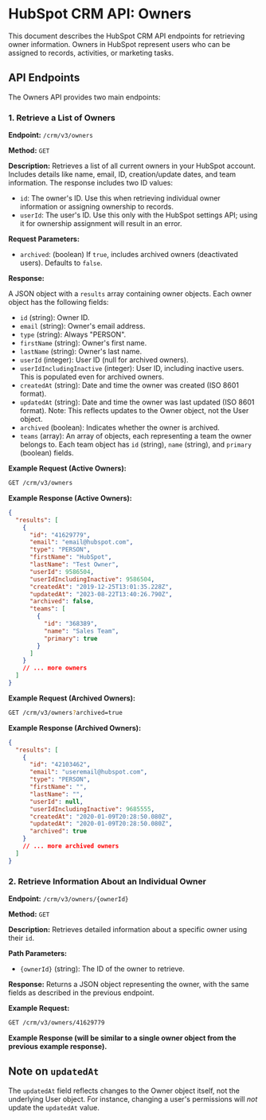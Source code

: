 # HubSpot CRM API: Owners

This document describes the HubSpot CRM API endpoints for retrieving owner information.  Owners in HubSpot represent users who can be assigned to records, activities, or marketing tasks.

## API Endpoints

The Owners API provides two main endpoints:

### 1. Retrieve a List of Owners

**Endpoint:** `/crm/v3/owners`

**Method:** `GET`

**Description:** Retrieves a list of all current owners in your HubSpot account.  Includes details like name, email, ID, creation/update dates, and team information.  The response includes two ID values:

* `id`: The owner's ID.  Use this when retrieving individual owner information or assigning ownership to records.
* `userId`: The user's ID.  Use this only with the HubSpot settings API; using it for ownership assignment will result in an error.


**Request Parameters:**

* `archived`: (boolean) If `true`, includes archived owners (deactivated users).  Defaults to `false`.

**Response:**

A JSON object with a `results` array containing owner objects. Each owner object has the following fields:

* `id` (string): Owner ID.
* `email` (string): Owner's email address.
* `type` (string):  Always "PERSON".
* `firstName` (string): Owner's first name.
* `lastName` (string): Owner's last name.
* `userId` (integer): User ID (null for archived owners).
* `userIdIncludingInactive` (integer): User ID, including inactive users.  This is populated even for archived owners.
* `createdAt` (string): Date and time the owner was created (ISO 8601 format).
* `updatedAt` (string): Date and time the owner was last updated (ISO 8601 format). Note: This reflects updates to the Owner object, not the User object.
* `archived` (boolean):  Indicates whether the owner is archived.
* `teams` (array): An array of objects, each representing a team the owner belongs to.  Each team object has `id` (string), `name` (string), and `primary` (boolean) fields.


**Example Request (Active Owners):**

```bash
GET /crm/v3/owners
```

**Example Response (Active Owners):**

```json
{
  "results": [
    {
      "id": "41629779",
      "email": "email@hubspot.com",
      "type": "PERSON",
      "firstName": "HubSpot",
      "lastName": "Test Owner",
      "userId": 9586504,
      "userIdIncludingInactive": 9586504,
      "createdAt": "2019-12-25T13:01:35.228Z",
      "updatedAt": "2023-08-22T13:40:26.790Z",
      "archived": false,
      "teams": [
        {
          "id": "368389",
          "name": "Sales Team",
          "primary": true
        }
      ]
    }
    // ... more owners
  ]
}
```

**Example Request (Archived Owners):**

```bash
GET /crm/v3/owners?archived=true
```

**Example Response (Archived Owners):**

```json
{
  "results": [
    {
      "id": "42103462",
      "email": "useremail@hubspot.com",
      "type": "PERSON",
      "firstName": "",
      "lastName": "",
      "userId": null,
      "userIdIncludingInactive": 9685555,
      "createdAt": "2020-01-09T20:28:50.080Z",
      "updatedAt": "2020-01-09T20:28:50.080Z",
      "archived": true
    }
    // ... more archived owners
  ]
}
```


### 2. Retrieve Information About an Individual Owner

**Endpoint:** `/crm/v3/owners/{ownerId}`

**Method:** `GET`

**Description:** Retrieves detailed information about a specific owner using their `id`.

**Path Parameters:**

* `{ownerId}` (string): The ID of the owner to retrieve.

**Response:**  Returns a JSON object representing the owner, with the same fields as described in the previous endpoint.

**Example Request:**

```bash
GET /crm/v3/owners/41629779
```

**Example Response (will be similar to a single owner object from the previous example response).**


## Note on `updatedAt`

The `updatedAt` field reflects changes to the Owner object itself, not the underlying User object.  For instance, changing a user's permissions will *not* update the `updatedAt` value.
